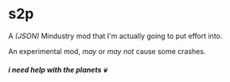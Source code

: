 # s2p

A _(JSON)_ Mindustry mod that I'm actually going to put effort into.

An experimental mod, _may_ or _may not_ cause some crashes.

##### i need help with the planets :skull:
